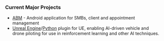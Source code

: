 ### Current Major Projects
- [ABM](https://github.com/appeldaniel1998/ABM-Improved) - Android application for SMBs, client and appointment management
- [Unreal Engine](https://github.com/appeldaniel1998/Unreal_Engine_Plugin_UE)/[Python](https://github.com/appeldaniel1998/Unreal_Engine_Plugin_Python) plugin for UE, enabling AI-driven vehicle and drone piloting for use in reinforcement learning and other AI techniques.


<!--
[![Anurag's GitHub stats](https://github-readme-stats.vercel.app/api?username=appeldaniel1998&show_icons=true)](https://github.com/anuraghazra/github-readme-stats)

![Top Langs](https://github-readme-stats.vercel.app/api/top-langs/?username=appeldaniel1998&layout=compact)

-->

<!--
**appeldaniel1998/appeldaniel1998** is a ✨ _special_ ✨ repository because its `README.md` (this file) appears on your GitHub profile.

Here are some ideas to get you started:

- 🔭 I’m currently working on ...
- 🌱 I’m currently learning ...
- 👯 I’m looking to collaborate on ...
- 🤔 I’m looking for help with ...
- 💬 Ask me about ...
- 📫 How to reach me: ...
- 😄 Pronouns: ...
- ⚡ Fun fact: ...
-->
